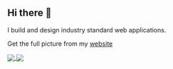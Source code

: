 ## Hi there 👋

I build and design industry standard web applications.

Get the full picture from my [website](https://www.bobng.me/)

<a href="https://github.com/bobshoaun">
  <img align="center" src="https://github-readme-stats.vercel.app/api?username=bobshoaun&count_private=true&show_icons=true&theme=tokyonight" />
</a>
<a href="https://github.com/bobshoaun">
  <img align="center" src="https://github-readme-stats.vercel.app/api/top-langs/?username=bobshoaun&exclude_repo=The-CSC207-Calendar&hide=shaderlab,hlsl&layout=compact&langs_count=10&theme=tokyonight" />
</a>

<!--
**BobShoaun/BobShoaun** is a ✨ _special_ ✨ repository because its `README.md` (this file) appears on your GitHub profile.

Here are some ideas to get you started:

- 🔭 I’m currently working on ...
- 🌱 I’m currently learning ...
- 👯 I’m looking to collaborate on ...
- 🤔 I’m looking for help with ...
- 💬 Ask me about ...
- 📫 How to reach me: ...
- 😄 Pronouns: ...
- ⚡ Fun fact: ...
-->
